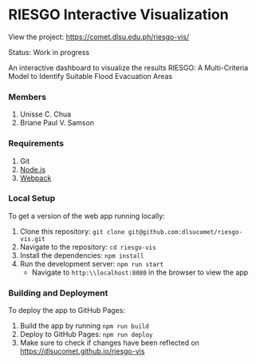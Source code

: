 # RIESGO Interactive Visualization

View the project: https://comet.dlsu.edu.ph/riesgo-vis/

Status: Work in progress

An interactive dashboard to visualize the results RIESGO: A Multi-Criteria Model to Identify Suitable Flood Evacuation Areas

### Members
1. Unisse C. Chua
2. Briane Paul V. Samson

### Requirements
1. Git
2. [Node.js](https://www.npmjs.com/get-npm)
3. [Webpack](https://webpack.js.org/)

### Local Setup
To get a version of the web app running locally:
1. Clone this repository: `git clone git@github.com:dlsucomet/riesgo-vis.git`
2. Navigate to the repository: `cd riesgo-vis`
3. Install the dependencies: `npm install`
4. Run the development server: `npm run start`
	* Navigate to `http:\\localhost:8080` in the browser to view the app

### Building and Deployment
To deploy the app to GitHub Pages:
1. Build the app by running `npm run build`
2. Deploy to GitHub Pages: `npm run deploy`
3. Make sure to check if changes have been reflected on https://dlsucomet.github.io/riesgo-vis
